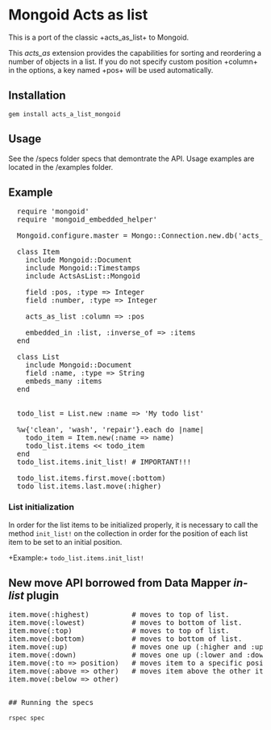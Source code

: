 # Mongoid Acts as list

This is a port of the classic +acts_as_list+ to Mongoid.

This *acts_as* extension provides the capabilities for sorting and reordering a number of objects in a list. 
If you do not specify custom position +column+ in the options, a key named +pos+ will be used automatically.

## Installation

<code>gem install acts_a_list_mongoid</code>

## Usage

See the /specs folder specs that demontrate the API. Usage examples are located in the /examples folder.

## Example

<pre>
  require 'mongoid'
  require 'mongoid_embedded_helper'

  Mongoid.configure.master = Mongo::Connection.new.db('acts_as_list-test')

  class Item
    include Mongoid::Document
    include Mongoid::Timestamps
    include ActsAsList::Mongoid 

    field :pos, :type => Integer
    field :number, :type => Integer

    acts_as_list :column => :pos

    embedded_in :list, :inverse_of => :items
  end    

  class List
    include Mongoid::Document
    field :name, :type => String
    embeds_many :items
  end


  todo_list = List.new :name => 'My todo list'

  %w{'clean', 'wash', 'repair'}.each do |name| 
    todo_item = Item.new(:name => name)
    todo_list.items << todo_item
  end  
  todo_list.items.init_list! # IMPORTANT!!!

  todo_list.items.first.move(:bottom)
  todo_list.items.last.move(:higher)
</pre>  

### List initialization 

In order for the list items to be initialized properly, it is necessary to call the method <code>init_list!</code> on the
collection in order for the position of each list item to be set to an initial position.

+Example:+
<code>todo_list.items.init_list!</code>

## New move API borrowed from Data Mapper *in-list* plugin
     
<pre>
item.move(:highest)          # moves to top of list.
item.move(:lowest)           # moves to bottom of list.
item.move(:top)              # moves to top of list.
item.move(:bottom)           # moves to bottom of list.
item.move(:up)               # moves one up (:higher and :up is the same) within the scope.
item.move(:down)             # moves one up (:lower and :down is the same) within the scope.
item.move(:to => position)   # moves item to a specific position.
item.move(:above => other)   # moves item above the other item.*
item.move(:below => other)
<pre>

## Running the specs

<code>rspec spec</code>



